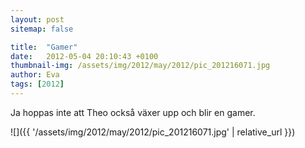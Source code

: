 ```yaml
---
layout: post
sitemap: false

title:  "Gamer"
date:   2012-05-04 20:10:43 +0100
thumbnail-img: /assets/img/2012/may/2012/pic_201216071.jpg
author: Eva
tags: [2012]
---
```


Ja hoppas inte att Theo också växer upp och blir en gamer.

![]({{ '/assets/img/2012/may/2012/pic_201216071.jpg'  | relative_url }})

